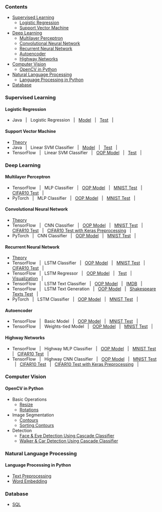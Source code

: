 ### Contents
* [Supervised Learning](https://github.com/zhedongzheng/finch#supervised-learning)
    * [Logistic Regression](https://github.com/zhedongzheng/finch#logistic-regression)
    * [Support Vector Machine](https://github.com/zhedongzheng/finch#support-vector-machine)
* [Deep Learning](https://github.com/zhedongzheng/finch#deep-learning)
    * [Multilayer Perceptron](https://github.com/zhedongzheng/finch#multilayer-perceptron)
    * [Convolutional Neural Network](https://github.com/zhedongzheng/finch#convolutional-neural-network)
    * [Recurrent Neural Network](https://github.com/zhedongzheng/finch#recurrent-neural-network)
    * [Autoencoder](https://github.com/zhedongzheng/finch#autoencoder)
    * [Highway Networks](https://github.com/zhedongzheng/finch#highway-networks)
* [Computer Vision](https://github.com/zhedongzheng/finch#computer-vision)
    * [OpenCV in Python](https://github.com/zhedongzheng/finch#opencv-in-python)
* [Natural Language Processing](https://github.com/zhedongzheng/finch#natural-language-processing)
    * [Language Processing in Python](https://github.com/zhedongzheng/finch#language-processing-in-python)
* [Database](https://github.com/zhedongzheng/finch#database)
### Supervised Learning
#### Logistic Regression
* Java &nbsp; | &nbsp; Logistic Regression &nbsp; | &nbsp; [Model](https://github.com/zhedongzheng/finch/blob/master/java-models/LogisticRegression.java) &nbsp; | &nbsp; [Test](https://github.com/zhedongzheng/finch/blob/master/java-models/LogisticRegressionTest.java) &nbsp; | &nbsp; 
#### Support Vector Machine
* [Theory](https://zhedongzheng.github.io/finch/svm)
* Java &nbsp; | &nbsp; Linear SVM Classifier &nbsp; | &nbsp; [Model](https://github.com/zhedongzheng/finch/blob/master/java-models/LinearSVM.java) &nbsp; | &nbsp; [Test](https://github.com/zhedongzheng/finch/blob/master/java-models/LinearSVMTest.java) &nbsp; | &nbsp; 
* TensorFlow &nbsp; | &nbsp; Linear SVM Classifier &nbsp; | &nbsp; [OOP Model](https://github.com/zhedongzheng/finch/blob/master/tensorflow-models/svm_linear_clf.py) &nbsp; | &nbsp; [Test](https://github.com/zhedongzheng/finch/blob/master/tensorflow-models/svm_linear_clf_test.py) &nbsp; | &nbsp; 
### Deep Learning
#### Multilayer Perceptron
* TensorFlow &nbsp; | &nbsp; MLP Classifier &nbsp; | &nbsp; [OOP Model](https://github.com/zhedongzheng/finch/blob/master/tensorflow-models/mlp_clf.py) &nbsp; | &nbsp; [MNIST Test](https://github.com/zhedongzheng/finch/blob/master/tensorflow-models/mlp_clf_mnist_test.py) &nbsp; | &nbsp; [CIFAR10 Test](https://github.com/zhedongzheng/finch/blob/master/tensorflow-models/mlp_clf_cifar10_test.py) &nbsp; | &nbsp; 
* PyTorch &nbsp; | &nbsp; MLP Classifier &nbsp; | &nbsp; [OOP Model](https://github.com/zhedongzheng/finch/blob/master/torch-models/mlp_clf.py) &nbsp; | &nbsp; [MNIST Test](https://github.com/zhedongzheng/finch/blob/master/torch-models/mlp_clf_test.py) &nbsp; | &nbsp; 
#### Convolutional Neural Network
* [Theory](https://zhedongzheng.github.io/finch/conv)
* TensorFlow &nbsp; | &nbsp; CNN Classifier &nbsp; | &nbsp; [OOP Model](https://github.com/zhedongzheng/finch/blob/master/tensorflow-models/conv_2d_clf.py) &nbsp; | &nbsp; [MNIST Test](https://github.com/zhedongzheng/finch/blob/master/tensorflow-models/conv_2d_clf_mnist_test.py) &nbsp; | &nbsp; [CIFAR10 Test](https://github.com/zhedongzheng/finch/blob/master/tensorflow-models/conv_2d_clf_cifar10_test.py) &nbsp; | &nbsp; [CIFAR10 Test with Keras Preprocessing](https://github.com/zhedongzheng/finch/blob/master/tensorflow-models/conv_2d_clf_cifar10_keras_idg_test.py) &nbsp; | &nbsp; 
* PyTorch &nbsp; | &nbsp; CNN Classifier &nbsp; | &nbsp; [OOP Model](https://github.com/zhedongzheng/finch/blob/master/torch-models/cnn_clf.py) &nbsp; | &nbsp; [MNIST Test](https://github.com/zhedongzheng/finch/blob/master/torch-models/cnn_clf_test.py) &nbsp; | &nbsp; 
#### Recurrent Neural Network
* [Theory](https://zhedongzheng.github.io/finch/rnn) 
 * TensorFlow &nbsp; | &nbsp; LSTM Classifier &nbsp; | &nbsp; [OOP Model](https://github.com/zhedongzheng/finch/blob/master/tensorflow-models/rnn_clf.py) &nbsp; | &nbsp; [MNIST Test](https://github.com/zhedongzheng/finch/blob/master/tensorflow-models/rnn_clf_mnist_test.py) &nbsp; | &nbsp; [CIFAR10 Test](https://github.com/zhedongzheng/finch/blob/master/tensorflow-models/rnn_clf_cifar10_test.py) &nbsp; | &nbsp; 
 * TensorFlow &nbsp; | &nbsp; LSTM Regressor &nbsp; | &nbsp; [OOP Model](https://github.com/zhedongzheng/finch/blob/master/tensorflow-models/rnn_regr.py) &nbsp; | &nbsp; [Test](https://github.com/zhedongzheng/finch/blob/master/tensorflow-models/rnn_regr_test.py) &nbsp; | &nbsp; [Visualization](https://github.com/zhedongzheng/finch/blob/master/assets/rnn_regr_plot.gif) &nbsp; | &nbsp;
  * TensorFlow &nbsp; | &nbsp; LSTM Text Classifier &nbsp; | &nbsp; [OOP Model](https://github.com/zhedongzheng/finch/blob/master/tensorflow-models/rnn_text_clf.py) &nbsp; | &nbsp; [IMDB](https://github.com/zhedongzheng/finch/blob/master/tensorflow-models/rnn_text_clf_imdb_test.py) &nbsp; | &nbsp; 
 * TensorFlow &nbsp; | &nbsp; LSTM Text Generation &nbsp; | &nbsp; [OOP Model](https://github.com/zhedongzheng/finch/blob/master/tensorflow-models/rnn_text_gen.py) &nbsp; | &nbsp; [Shakespeare Texts Test](https://github.com/zhedongzheng/finch/blob/master/tensorflow-models/rnn_text_gen_test.py) &nbsp; | &nbsp; 
  * PyTorch &nbsp; | &nbsp; LSTM Classifier &nbsp; | &nbsp; [OOP Model](https://github.com/zhedongzheng/finch/blob/master/torch-models/rnn_clf.py) &nbsp; | &nbsp; [MNIST Test](https://github.com/zhedongzheng/finch/blob/master/torch-models/rnn_clf_test.py) &nbsp; | &nbsp; 
#### Autoencoder
* TensorFlow &nbsp; | &nbsp; Basic Model &nbsp; | &nbsp; [OOP Model](https://github.com/zhedongzheng/finch/blob/master/tensorflow-models/autoencoder.py) &nbsp; | &nbsp; [MNIST Test](https://github.com/zhedongzheng/finch/blob/master/tensorflow-models/autoencoder_mnist_test.py) &nbsp; | &nbsp; 
* TensorFlow &nbsp; | &nbsp; Weights-tied Model &nbsp; | &nbsp; [OOP Model](https://github.com/zhedongzheng/finch/blob/master/tensorflow-models/autoencoder_tied_w.py) &nbsp; | &nbsp; [MNIST Test](https://github.com/zhedongzheng/finch/blob/master/tensorflow-models/autoencoder_tied_w_mnist_test.py) &nbsp; | &nbsp; 
#### Highway Networks
* TensorFlow &nbsp; | &nbsp; Highway MLP Classifier &nbsp; | &nbsp; [OOP Model](https://github.com/zhedongzheng/finch/blob/master/tensorflow-models/hn_mlp_clf.py) &nbsp; | &nbsp; [MNIST Test](https://github.com/zhedongzheng/finch/blob/master/tensorflow-models/hn_mlp_clf_mnist_test.py) &nbsp; | &nbsp; [CIFAR10 Test](https://github.com/zhedongzheng/finch/blob/master/tensorflow-models/hn_mlp_clf_cifar10_test.py) &nbsp; | &nbsp; 
* TensorFlow &nbsp; | &nbsp; Highway CNN Classifier &nbsp; | &nbsp; [OOP Model](https://github.com/zhedongzheng/finch/blob/master/tensorflow-models/hn_conv_clf.py) &nbsp; | &nbsp; [MNIST Test](https://github.com/zhedongzheng/finch/blob/master/tensorflow-models/hn_conv_clf_mnist_test.py) &nbsp; | &nbsp; [CIFAR10 Test](https://github.com/zhedongzheng/finch/blob/master/tensorflow-models/hn_conv_clf_cifar10_test.py) &nbsp; | &nbsp; [CIFAR10 Test with Keras Preprocessing](https://github.com/zhedongzheng/finch/blob/master/tensorflow-models/hn_conv_clf_cifar10_keras_idg_test.py) &nbsp; | &nbsp;
### Computer Vision
#### OpenCV in Python
* Basic Operations
  * [Resize](https://github.com/zhedongzheng/finch/blob/master/computer-vision/resize.ipynb)
  * [Rotations](https://github.com/zhedongzheng/finch/blob/master/computer-vision/rotations.ipynb)
* Image Segmentation
  * [Contours](https://github.com/zhedongzheng/finch/blob/master/computer-vision/contours.ipynb)
  * [Sorting Contours](https://github.com/zhedongzheng/finch/blob/master/computer-vision/sorting-contours.ipynb)
* Detection
  * [Face & Eye Detection Using Cascade Classifier](https://github.com/zhedongzheng/finch/blob/master/computer-vision/face-eye-detection.ipynb)
  * [Walker & Car Detection Using Cascade Classifier](https://github.com/zhedongzheng/finch/blob/master/computer-vision/car-walker-detection.ipynb)
### Natural Language Processing
#### Language Processing in Python
* [Text Preprocessing](https://github.com/zhedongzheng/finch/blob/master/natural-language-processing/text-preprocessing.ipynb)
* [Word Embedding](https://github.com/zhedongzheng/finch/blob/master/natural-language-processing/word-embedding.ipynb)
### Database
* [SQL](https://github.com/zhedongzheng/finch/blob/master/database/postgresql.md)
